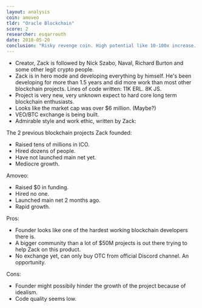 ```yaml
---
layout: analysis
coin: amoveo
tldr: "Oracle Blockchain"
score: 2
researcher: esqarrouth
date: 2018-05-20
conclusion: "Risky revenge coin. High potential like 10-100x increase. But good chance to go to zero. Invest no more than 5%, but should easily gamble 0.5%. "
---
```


- Creator, Zack is followed by Nick Szabo, Naval, Richard Burton and some other legit crypto people.
- Zack is in hero mode and developing everything by himself. He's been developing for more than 1.5 years and did more work than most other blockchain projects. Lines of code written: 11K ERL. 8K JS.
- Project is very new, very unknown expect to hard core long term blockchain enthusiasts.
- Looks like the market cap was over $6 million. (Maybe?)
- VEO/BTC exchange is being built.
- Admirable style and work ethic, written by Zack: 

The 2 previous blockchain projects Zack founded:
* Raised tens of millions in ICO.
* Hired dozens of people.
* Have not launched main net yet.
* Mediocre growth.

Amoveo:
* Raised $0 in funding.
* Hired no one.
* Launched main net 2 months ago.
* Rapid growth.

Pros:

- Founder looks like one of the hardest working blockchain developers there is.
- A bigger community than a lot of $50M projects is out there trying to help Zack on this product. 
- No exchange yet, can only buy OTC from official Discord channel. An opportunity. 

Cons:

- Founder might possibily hinder the growth of the project because of idealism. 
- Code quality seems low. 


